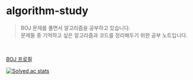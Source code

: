 # algorithm-study

> BOJ 문제를 풀면서 알고리즘을 공부하고 있습니다.  
> 문제들 중 기억하고 싶은 알고리즘과 코드를 정리해두기 위한 공부 노트입니다.

<br/>

[BOJ 프로필](https://www.acmicpc.net/user/xpsxm468)

 [![Solved.ac stats](http://mazassumnida.wtf/api/v2/generate_badge?boj=xpsxm468)](https://solved.ac/xpsxm468/)
